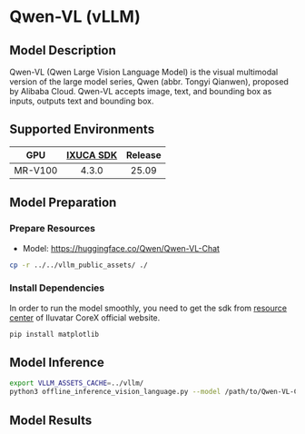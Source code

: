# Qwen-VL (vLLM)

## Model Description

Qwen-VL (Qwen Large Vision Language Model) is the visual multimodal version of the large model series, Qwen (abbr. Tongyi Qianwen), proposed by Alibaba Cloud. Qwen-VL accepts image, text, and bounding box as inputs, outputs text and bounding box.

## Supported Environments

| GPU    | [IXUCA SDK](https://gitee.com/deep-spark/deepspark#%E5%A4%A9%E6%95%B0%E6%99%BA%E7%AE%97%E8%BD%AF%E4%BB%B6%E6%A0%88-ixuca) | Release |
| :----: | :----: | :----: |
| MR-V100 | 4.3.0     |  25.09  |

## Model Preparation

### Prepare Resources

- Model: <https://huggingface.co/Qwen/Qwen-VL-Chat>

```bash
cp -r ../../vllm_public_assets/ ./
```

### Install Dependencies

In order to run the model smoothly, you need to get the sdk from [resource center](https://support.iluvatar.com/#/ProductLine?id=2) of Iluvatar CoreX official website.

```bash
pip install matplotlib
```

## Model Inference

```bash
export VLLM_ASSETS_CACHE=../vllm/
python3 offline_inference_vision_language.py --model /path/to/Qwen-VL-Chat -tp 1 --trust-remote-code --temperature 0.0 --hf-overrides '{"architectures": ["QwenVLForConditionalGeneration"]}'
```

## Model Results